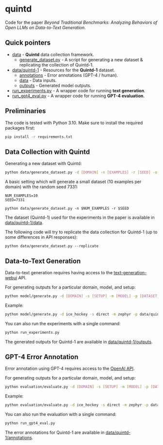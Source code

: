 # quintd
Code for the paper *Beyond Traditional Benchmarks: Analyzing Behaviors of Open LLMs on Data-to-Text Generation*.

## Quick pointers

- [data](data/) - **Quintd** data collection framework.
    - [generate_dataset.py](data/generate_dataset.py) - A script for generating a new dataset & replicating the collection of Quintd-1.
- [data/quintd-1](data/quintd-1) - Resources for the **Quintd-1** dataset.
    - [annotations](data/quintd-1/annotation) - Error annotations (GPT-4 / human).
    - [data](data/quintd-1/data) - Data inputs.
    - [outputs](data/quintd-1/outputs) - Generated model outputs.
- [run_experiments.py](run_experiments.py) - A wrapper code for running **text generation**.
- [run_gpt4_eval.py](run_experiments.py) - A wrapper code for running **GPT-4 evaluation**.

## Preliminaries
The code is tested with Python 3.10. Make sure to install the required packages first:
```bash
pip install -r requirements.txt
```

## Data Collection with Quintd
Generating a new dataset with Quintd:
```bash
python data/generate_dataset.py -d [DOMAIN] -n [EXAMPLES] -r [SEED] -o [OUT_DIR]
```

A basic setting which will generate a small dataset (10 examples per domain) with the random seed 7331:
```
NUM_EXAMPLES=10
SEED=7331

python data/generate_dataset.py -n $NUM_EXAMPLES -r $SEED
```

The dataset (Quintd-1) used for the experiments in the paper is available in [data/quintd-1/data](data/quintd-1/data).

The following code will try to replicate the data collection for Quintd-1 (up to some differences in API responses):
```
python data/generate_dataset.py --replicate
```

## Data-to-Text Generation
Data-to-text generation requires having access to the [text-generation-webui](https://github.com/oobabooga/text-generation-webui/tree/4440f87722ca9ae81e9d6123ed4b265ca2d4dae6) API.

For generating outputs for a particular domain, model, and setup:
```bash
python model/generate.py -d [DOMAIN] -s [SETUP] -m [MODEL] -p [DATASET_PATH] -a [API_URL]
```

Example:
```bash
python model/generate.py -d ice_hockey -s direct -m zephyr -p data/quintd-1 -a $TG_WEBUI_API_URL 
```
You can also run the experiments with a single command:
```bash
python run_experiments.py
```
The generated outputs for Quintd-1 are available in [data/quintd-1/outputs](data/quintd-1/outputs).

## GPT-4 Error Annotation
Error annotation using GPT-4 requires access to the [OpenAI API](https://platform.openai.com/docs/api-reference).

For generating outputs for a particular domain, model, and setup:
```bash
python evaluation/evaluate.py -d [DOMAIN] -s [SETUP] -m [MODEL] -p [DATASET_PATH]
```
Example:
```bash
python evaluation/evaluate.py -d ice_hockey -s direct -m zephyr -p data/quintd-1
```
You can also run the evaluation with a single command:
```bash
python run_gpt4_eval.py
```
The error annotations for Quintd-1 are available in [data/quintd-1/annotations](data/quintd-1/annotations).

